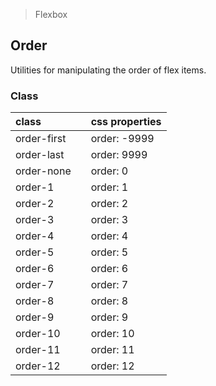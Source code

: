 > Flexbox

## Order

Utilities for manipulating the order of flex items.

### Class

| class |  | css properties |
|:--|:--|:--|
| order-first |  | order: -9999 |
| order-last |  | order: 9999 |
| order-none |  | order: 0 |
| order-1 |  | order: 1 |
| order-2 |  | order: 2 |
| order-3 |  | order: 3 |
| order-4 |  | order: 4 |
| order-5 |  | order: 5 |
| order-6 |  | order: 6 |
| order-7 |  | order: 7 |
| order-8 |  | order: 8 |
| order-9 |  | order: 9 |
| order-10 |  | order: 10 |
| order-11 |  | order: 11 |
| order-12 |  | order: 12 |

